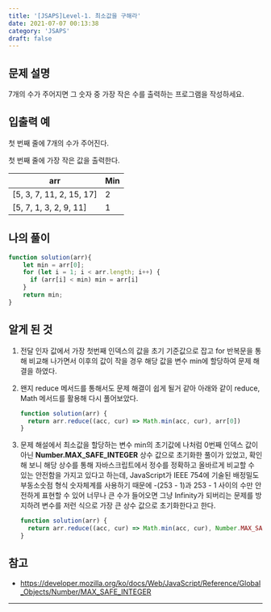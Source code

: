 ```yaml
---
title: '[JSAPS]Level-1. 최소값을 구해라'
date: 2021-07-07 00:13:38
category: 'JSAPS'
draft: false
---
```

## 문제 설명

7개의 수가 주어지면 그 숫자 중 가장 작은 수를 출력하는 프로그램을 작성하세요.



## 입출력 예

첫 번째 줄에 7개의 수가 주어진다.

첫 번째 줄에 가장 작은 값을 출력한다.

| arr                      | Min  |
| ------------------------ | ---- |
| [5, 3, 7, 11, 2, 15, 17] | 2    |
| [5, 7, 1, 3, 2, 9, 11]   | 1    |

## 나의 풀이

```javascript
function solution(arr){         
    let min = arr[0];
    for (let i = 1; i < arr.length; i++) {
      if (arr[i] < min) min = arr[i]
    }
    return min;
}
```

## 알게 된 것

1. 전달 인자 값에서 가장 첫번째 인덱스의 값을 초기 기준값으로 잡고 for 반복문을 통해 비교해 나가면서 이후의 값이 작을 경우 해당 값을 변수 min에 할당하여 문제 해결을 하였다.

2. 왠지 reduce 메서드를 통해서도 문제 해결이 쉽게 될거 같아 아래와 같이 reduce, Math 메서드를 활용해 다시 풀어보았다.

   ```javascript
   function solution(arr) {
     return arr.reduce((acc, cur) => Math.min(acc, cur), arr[0])
   }
   ```

3. 문제 해설에서 최소값을 할당하는 변수 min의 초기값에 나처럼 0번째 인덱스 값이 아닌 <b>Number.MAX_SAFE_INTEGER</b> 상수 값으로 초기화한 풀이가 있었고, 확인해 보니 해당 상수를 통해 자바스크립트에서 정수를 정확하고 올바르게 비교할 수 있는 안전함을 가지고 있다고 하는데, JavaScript가 IEEE 754에 기술된 배정밀도 부동소숫점 형식 숫자체계를 사용하기 때문에 -(253 - 1)과 253 - 1 사이의 수만 안전하게 표현할 수 있어 너무나 큰 수가 들어오면 그냥 Infinity가 되버리는 문제를 방지하려 변수를 저런 식으로 가장 큰 상수 값으로 초기화한다고 한다.

   ```javascript
   function solution(arr) {
     return arr.reduce((acc, cur) => Math.min(acc, cur), Number.MAX_SAFE_INTEGER)
   }
   ```

   

## 참고

* https://developer.mozilla.org/ko/docs/Web/JavaScript/Reference/Global_Objects/Number/MAX_SAFE_INTEGER

---

